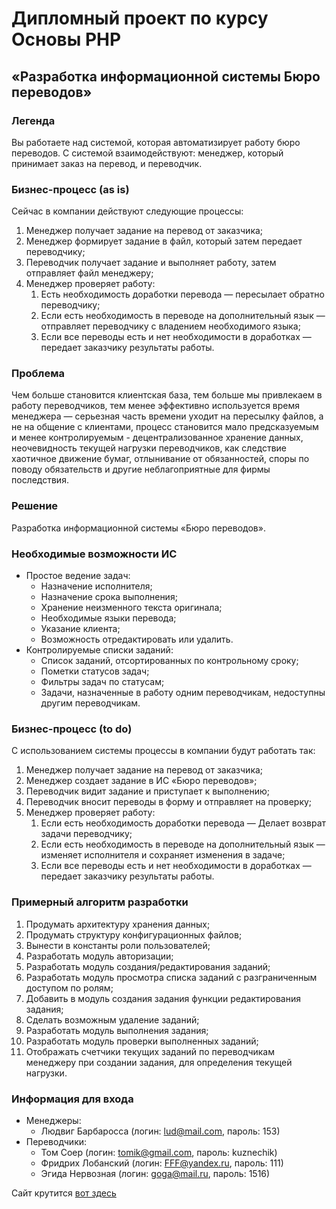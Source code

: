 # Дипломный проект по курсу Основы PHP

## «Разработка информационной системы Бюро переводов»

### Легенда

Вы работаете над системой, которая автоматизирует работу бюро переводов. С системой взаимодействуют: менеджер, который принимает заказ на перевод, и переводчик.

### Бизнес-процесс (as is)

Сейчас в компании действуют следующие процессы:

1. Менеджер получает задание на перевод от заказчика;
1. Менеджер формирует задание в файл, который затем передает переводчику;
1. Переводчик получает задание и выполняет работу, затем отправляет файл менеджеру;
1. Менеджер проверяет работу:
    1. Есть необходимость доработки перевода — пересылает обратно переводчику;
    1. Если есть необходимость в переводе на дополнительный язык — отправляет переводчику с владением необходимого языка;
    1. Если все переводы есть и нет необходимости в доработках — передает заказчику результаты работы.


### Проблема
Чем больше становится клиентская база, тем больше мы привлекаем в работу переводчиков, тем менее эффективно используется время менеджера — серьезная часть времени уходит на пересылку файлов, а не на общение с клиентами, процесс становится мало предсказуемым и менее контролируемым - децентрализованное хранение данных, неочевидность текущей нагрузки переводчиков, как следствие хаотичное движение бумаг, отлынивание от обязанностей, споры по поводу обязательств и другие неблагоприятные для фирмы последствия.

### Решение
Разработка информационной системы «Бюро переводов».

### Необходимые возможности ИС
* Простое ведение задач:
    * Назначение исполнителя;
    * Назначение cрока выполнения;
    * Хранение неизменного текста оригинала;
    * Необходимые языки перевода;
    * Указание клиента;
    * Возможность отредактировать или удалить.
* Контролируемые списки заданий:
    * Список заданий, отсортированных по контрольному сроку;
    * Пометки статусов задач;
    * Фильтры задач по статусам;
    * Задачи, назначенные в работу одним переводчикам, недоступны другим переводчикам.

### Бизнес-процесс (to do)

С использованием системы процессы в компании будут работать так:

1. Менеджер получает задание на перевод от заказчика;
1. Менеджер создает задание в ИС «Бюро переводов»;
1. Переводчик видит задание и приступает к выполнению;
1. Переводчик вносит переводы в форму и отправляет на проверку;
1. Менеджер проверяет работу:
    1. Если есть необходимость доработки перевода — Делает возврат задачи переводчику;
    2. Если есть необходимость в переводе на дополнительный язык — изменяет исполнителя и сохраняет изменения в задаче;
    3. Если все переводы есть и нет необходимости в доработках — передает заказчику результаты работы.

### Примерный алгоритм разработки

1. Продумать архитектуру хранения данных;
1. Продумать структуру конфигурационных файлов;
1. Вынести в константы роли пользователей;
1. Разработать модуль авторизации;
1. Разработать модуль создания/редактирования заданий;
1. Разработать модуль просмотра списка заданий с разграниченным доступом по ролям;
1. Добавить в модуль создания задания функции редактирования задания;
1. Сделать возможным удаление заданий;
1. Разработать модуль выполнения задания;
1. Разработать модуль проверки выполненных заданий;
1. Отображать счетчики текущих заданий по переводчикам менеджеру при создании задания, для определения текущей нагрузки.

### Информация для входа

* Менеджеры:
    * Людвиг Барбаросса (логин: lud@mail.com, пароль: 153)
* Переводчики:
    * Том Соер (логин: tomik@gmail.com, пароль: kuznechik)
    * Фридрих Лобанский (логин: FFF@yandex.ru, пароль: 111)
    * Эгида Нервозная (логин: goga@mail.ru, пароль: 1516)

Сайт крутится [вот здесь](https://bphpdiplom.000webhostapp.com/ "Тестовый сайт бюро переводов")

